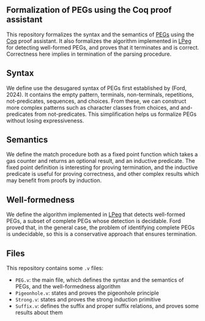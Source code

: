 ## Formalization of PEGs using the Coq proof assistant

This repository formalizes the syntax and the semantics of [PEGs]
using the [Coq] proof assistant.
It also formalizes the algorithm implemented in [LPeg]
for detecting well-formed PEGs,
and proves that it terminates and is correct.
Correctness here implies in termination of the parsing procedure.

## Syntax

We define use the desugared syntax of PEGs
first established by (Ford, 2024).
It contains the empty pattern, terminals,
non-terminals, repetitions, not-predicates,
sequences, and choices.
From these, we can construct more complex patterns
such as character classes from choices,
and and-predicates from not-predicates.
This simplification helps us formalize PEGs
without losing expressiveness.

## Semantics

We define the match procedure both
as a fixed point function which takes
a gas counter and returns an optional result,
and an inductive predicate.
The fixed point definition is interesting
for proving termination,
and the inductive predicate is useful
for proving correctness,
and other complex results
which may benefit from proofs by induction.

## Well-formedness

We define the algorithm implemented in [LPeg]
that detects well-formed PEGs,
a subset of complete PEGs whose
detection is decidable.
Ford proved that, in the general case,
the problem of identifying complete PEGs
is undecidable, so this is a conservative
approach that ensures termination.

## Files

This repository contains some `.v` files:

- `PEG.v`: the main file, which defines the syntax and the semantics of PEGs, and the well-formedness algorithm
- `Pigeonhole.v`: states and proves the pigeonhole principle
- `Strong.v`: states and proves the strong induction primitive
- `Suffix.v`: defines the suffix and proper suffix relations, and proves some results about them

[PEGs]: https://doi.org/10.1145/964001.964011
[Coq]: https://coq.inria.fr/
[LPeg]: https://www.inf.puc-rio.br/~roberto/lpeg/
